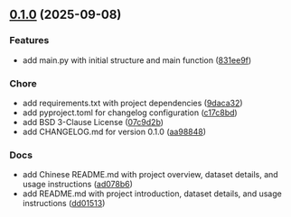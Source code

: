 <!-- insertion marker -->
<a name="0.1.0"></a>

## [0.1.0](https://github.com/DaoChaShao/py-st-sl-anomaly-detection/compare/aebb1e9c8f867d8062e84c0ee0caede19c59a426...0.1.0) (2025-09-08)

### Features

- add main.py with initial structure and main function ([831ee9f](https://github.com/DaoChaShao/py-st-sl-anomaly-detection/commit/831ee9fc66ba3084dd410ec53161823512cded4a))

### Chore

- add requirements.txt with project dependencies ([9daca32](https://github.com/DaoChaShao/py-st-sl-anomaly-detection/commit/9daca325a8d45f2da5ca2de298a07b37bd738e11))
- add pyproject.toml for changelog configuration ([c17c8bd](https://github.com/DaoChaShao/py-st-sl-anomaly-detection/commit/c17c8bda3ce78a2b176a35c531c66ee649b99230))
- add BSD 3-Clause License ([07c9d2b](https://github.com/DaoChaShao/py-st-sl-anomaly-detection/commit/07c9d2b5ac585f3943200f70b4aae80bc30b3636))
- add CHANGELOG.md for version 0.1.0 ([aa98848](https://github.com/DaoChaShao/py-st-sl-anomaly-detection/commit/aa98848e548901dc6628636a2fdd73298f33b920))

### Docs

- add Chinese README.md with project overview, dataset details, and usage instructions ([ad078b6](https://github.com/DaoChaShao/py-st-sl-anomaly-detection/commit/ad078b6a4b498a49aa27813642bc2463975657b3))
- add README.md with project introduction, dataset details, and usage instructions ([dd01513](https://github.com/DaoChaShao/py-st-sl-anomaly-detection/commit/dd01513c6dee68718d5a5511bdb266b8102b55e6))

